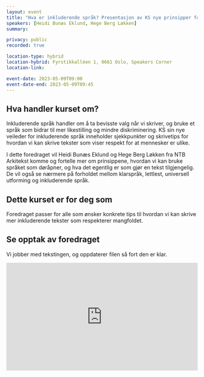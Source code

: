 ```yaml
---
layout: event
title: "Hva er inkluderende språk? Presentasjon av KS nye prinsipper for inkluderende språk"
speakers: [Heidi Bunæs Eklund, Hege Berg Løkken]
summary: 

privacy: public
recorded: true

location-type: hybrid
location-hybrid: Fyrstikkalléen 1, 0661 Oslo, Speakers Corner
location-link: 

event-date: 2023-05-09T09:00
event-date-end: 2023-05-09T09:45
---
```

## Hva handler kurset om?
Inkluderende språk handler om å ta bevisste valg når vi skriver, og bruke et språk som bidrar til mer likestilling og mindre diskriminering. KS sin nye veileder for inkluderende språk inneholder sjekkpunkter og skrivetips for hvordan vi kan skrive tekster som viser respekt for at mennesker er
ulike.

I dette foredraget vil Heidi Bunæs Eklund og Hege Berg Løkken fra NTB Arkitekst komme og fortelle mer om prinsippene, hvordan vi kan bruke språket som døråpner, og hva det egentlig er som gjør en tekst tilgjengelig. De vil også se nærmere på forholdet mellom klarspråk, lettlest, universell utforming og inkluderende språk.

## Dette kurset er for deg som
Foredraget passer for alle som ønsker konkrete tips til hvordan vi kan skrive mer inkluderende tekster som respekterer mangfoldet.

## Se opptak av foredraget
Vi jobber med tekstingen, og oppdaterer filen så fort den er klar.

<div style="padding:56.25% 0 0 0;position:relative;"><iframe src="https://player.vimeo.com/video/831924230?h=bd61ac0c05&amp;badge=0&amp;autopause=0&amp;player_id=0&amp;app_id=58479" frameborder="0" allow="autoplay; fullscreen; picture-in-picture" allowfullscreen style="position:absolute;top:0;left:0;width:100%;height:100%;" title="Hva er inkluderende spr&amp;aring;k? Presentasjon av KS nye prinsipper for inkluderende spr&amp;aring;k med Heidi Bun&amp;aelig;s Eklund"></iframe></div><script src="https://player.vimeo.com/api/player.js"></script>